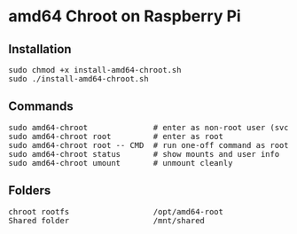 # amd64 Chroot on Raspberry Pi
## Installation

<pre>sudo chmod +x install-amd64-chroot.sh
sudo ./install-amd64-chroot.sh</pre>

## Commands
<pre>sudo amd64-chroot              # enter as non-root user (svc)
sudo amd64-chroot root         # enter as root
sudo amd64-chroot root -- CMD  # run one-off command as root
sudo amd64-chroot status       # show mounts and user info
sudo amd64-chroot umount       # unmount cleanly</pre>


## Folders
<pre>chroot rootfs                  /opt/amd64-root
Shared folder                  /mnt/shared</pre>
